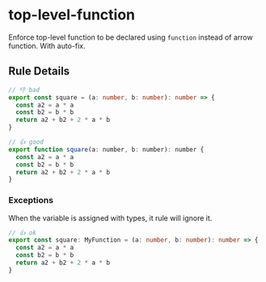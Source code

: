 # top-level-function

Enforce top-level function to be declared using `function` instead of arrow function. With auto-fix.

## Rule Details

<!-- eslint-skip -->
```ts
// 👎 bad
export const square = (a: number, b: number): number => {
  const a2 = a * a
  const b2 = b * b
  return a2 + b2 + 2 * a * b
}
```

<!-- eslint-skip -->
```js
// 👍 good
export function square(a: number, b: number): number {
  const a2 = a * a
  const b2 = b * b
  return a2 + b2 + 2 * a * b
}
```

### Exceptions

When the variable is assigned with types, it rule will ignore it.

<!-- eslint-skip -->
```ts
// 👍 ok
export const square: MyFunction = (a: number, b: number): number => {
  const a2 = a * a
  const b2 = b * b
  return a2 + b2 + 2 * a * b
}
```
